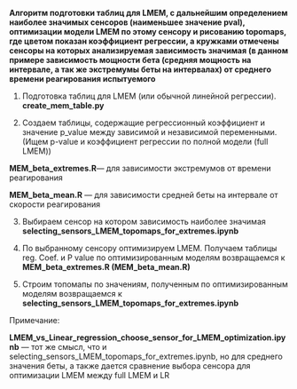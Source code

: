 **Алгоритм подготовки таблиц для LMEM, с дальнейшим определением наиболее значимых сенсоров (наименьшее значение pval), оптимизации модели LMEM по этому сенсору 
и рисованию topomaps, где цветом показан коэффициент регрессии, а кружками отмечены сенсоры на которых анализируемая зависимость значимая (в данном примере 
зависимость мощности бета (средняя мощность на интервале, а так же экстремумы беты на интервалах) от среднего времени реагирования испытуемого**


1. Подготовка таблиц для LMEM (или обычной линейной регрессии).
**create_mem_table.py**

2. Создаем таблицы, содержащие регрессионный коэффициент и значение p_value между зависимой и независимой переменными.
(Ищем p-value и коэффициент регрессии по полной модели (full LMEM))

**MEM_beta_extremes.R**— для зависимости экстремумов от времени реагирования

**MEM_beta_mean.R** — для зависимости средней беты на интервале от скорости реагирования

3. Выбираем сенсор на котором зависимость наиболее значимая
**selecting_sensors_LMEM_topomaps_for_extremes.ipynb**

4. По выбранному сенсору оптимизируем LMEM. Получаем таблицы reg. Coef. и P value по оптимизированным моделям
возвращаемся к **MEM_beta_extremes.R (MEM_beta_mean.R)**

5. Строим топомапы по значениям, полученным по оптимизированным моделям
возвращаемся к **selecting_sensors_LMEM_topomaps_for_extremes.ipynb**





Примечание: 

**LMEM_vs_Linear_regression_choose_sensor_for_LMEM_optimization.ipynb** — тот же смысл, что и selecting_sensors_LMEM_topomaps_for_extremes.ipynb, 
но для среднего значения беты, а также дается сравнение выбора сенсора для оптимизации LMEM между full LMEM и LR
